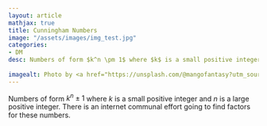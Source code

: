 ```yaml
---
layout: article
mathjax: true
title: Cunningham Numbers
image: "/assets/images/img_test.jpg"
categories:
- DM
desc: Numbers of form $k^n \pm 1$ where $k$ is a small positive integer and $n$ is a large positive integer.
 
imagealt: Photo by <a href="https://unsplash.com/@mangofantasy?utm_source=unsplash&utm_medium=referral&utm_content=creditCopyText">Tim Johnson</a> on <a href="https://unsplash.com/s/photos/logic?utm_source=unsplash&utm_medium=referral&utm_content=creditCopyText">Unsplash</a>
---
```

Numbers of form $k^n \pm 1$ where $k$ is a small positive integer and $n$ is a large positive integer.
There is an internet communal effort going to find factors for these numbers.